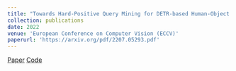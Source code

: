 ```yaml
---
title: "Towards Hard-Positive Query Mining for DETR-based Human-Object Interaction Detection"
collection: publications
date: 2022
venue: 'European Conference on Computer Vision (ECCV)'
paperurl: 'https://arxiv.org/pdf/2207.05293.pdf'
---
```

[Paper](https://arxiv.org/pdf/2207.05293.pdf) 
[Code](https://github.com/MuchHair/HQM)

